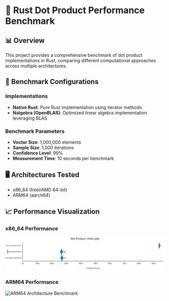 # 🚀 Rust Dot Product Performance Benchmark

## 📊 Overview

This project provides a comprehensive benchmark of dot product implementations in Rust, comparing different computational approaches across multiple architectures.

## 🔬 Benchmark Configurations

### Implementations

- **Native Rust**: Pure Rust implementation using iterator methods
- **Nalgebra (OpenBLAS)**: Optimized linear algebra implementation leveraging BLAS

### Benchmark Parameters

- **Vector Size**: 1,000,000 elements
- **Sample Size**: 1,000 iterations
- **Confidence Level**: 99%
- **Measurement Time**: 10 seconds per benchmark

## 🖥️ Architectures Tested

- x86_64 (Intel/AMD 64-bit)
- ARM64 (aarch64)

## 📈 Performance Visualization

### x86_64 Performance

![x86_64 Architecture Benchmark](assets/x86_64-unknown-linux-gnu_violins.svg)

### ARM64 Performance

![ARM64 Architecture Benchmark](assets/aarch64-unknown-linux-gnu_violins.svg)
